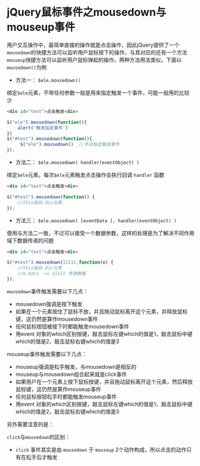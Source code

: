 # jQuery鼠标事件之mousedown与mouseup事件 

用户交互操作中，最简单直接的操作就是点击操作，因此jQuery提供了一个`mousedown`的快捷方法可以监听用户鼠标按下的操作，与其对应的还有一个方法`mouseup`快捷方法可以监听用户鼠标弹起的操作。两种方法用法类似，下面以`mousedown()`为例

* 方法一： `$ele.mousedown()`

绑定`$ele`元素，不带任何参数一般是用来指定触发一个事件，可能一般用的比较少

```html
<div id="test">点击触发<div>
```
```js
$("ele").mousedown(function(){
    alert('触发指定事件')
})
$("#test").mousedown(function(){
     $("ele").mousedown()  //手动指定触发事件 
});
```

* 方法二： `$ele.mousedown( handler(eventObject) )`

绑定`$ele`元素，每次`$ele`元素触发点击操作会执行回调 `handler` 函数

```html
<div id="test">点击触发<div>
```
```js
$("#test").mousedown(function() {
    //this指向 div元素
});
```

* 方法三： `$ele.mousedown( [eventData ], handler(eventObject) )`

使用与方法二一致，不过可以接受一个数据参数，这样的处理是为了解决不同作用域下数据传递的问题

```html
<div id="test">点击触发<div>
```
```js
$("#test").mousedown(11111,function(e) {
    //this指向 div元素
    //e.data  => 11111 传递数据
});
```

`mousedown`事件触发需要以下几点：

- mousedown强调是按下触发
- 如果在一个元素按住了鼠标不放，并且拖动鼠标离开这个元素，并释放鼠标键，这仍然是算作mousedown事件
- 任何鼠标按钮被按下时都能触发mousedown事件
- 用event 对象的which区别按键，敲击鼠标左键which的值是1，敲击鼠标中键which的值是2，敲击鼠标右键which的值是3

mouseup事件触发需要以下几点：

- mouseup强调是松手触发，与mousedown是相反的
- mouseup与mousedown组合起来就是click事件
- 如果用户在一个元素上按下鼠标按键，并且拖动鼠标离开这个元素，然后释放鼠标键，这仍然是算作mouseup事件
- 任何鼠标按钮松手时都能触发mouseup事件
- 用event 对象的which区别按键，敲击鼠标左键which的值是1，敲击鼠标中键which的值是2，敲击鼠标右键which的值是3

另外需要注意的是：

`click`与`mousedown`的区别：

- `click` 事件其实是由 `mousedown` 于 `mouseup` 2个动作构成，所以点击的动作只有在松手后才触发
